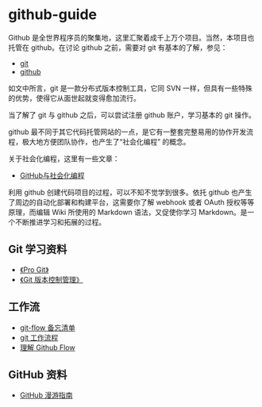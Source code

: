 # github-guide
Github 是全世界程序员的聚集地，这里汇聚着成千上万个项目。当然，本项目也托管在 github。在讨论 github 之前，需要对 git 有基本的了解，参见：

- [git](https://zh.wikipedia.org/wiki/Git)
- [github](https://zh.wikipedia.org/wiki/GitHub)

如文中所言，git 是一款分布式版本控制工具，它同 SVN 一样，但具有一些特殊的优势，使得它从面世起就变得愈加流行。

当了解了 git 与 github 之后，可以尝试注册 github 账户，学习基本的 git 操作。

github 最不同于其它代码托管网站的一点，是它有一整套完整易用的协作开发流程，极大地方便团队协作，也产生了“社会化编程”
的概念。

关于社会化编程，这里有一些文章：

- [GitHub与社会化编程](http://www.csdn.net/article/2012-03-14/313086)

利用 github 创建代码项目的过程，可以不知不觉学到很多。依托 github 也产生了周边的自动化部署和构建平台，这需要你了解 webhook 或者 OAuth 授权等等原理，而编辑 Wiki 所使用的 Markdown 语法，又促使你学习 Markdown。是一个不断推进学习和拓展的过程。

## Git 学习资料
- [《Pro Git》](https://git-scm.com/book/zh/v2)
- [《Git 版本控制管理》](https://book.douban.com/subject/26341974/)

## 工作流
- [git-flow 备忘清单](http://danielkummer.github.io/git-flow-cheatsheet/index.zh_CN.html)
- [git 工作流程](http://www.ruanyifeng.com/blog/2015/12/git-workflow.html)
- [理解 Github Flow](http://gitbeijing.com/flow/)

## GitHub 资料
- [GitHub 漫游指南](https://github.com/phodal/github)
